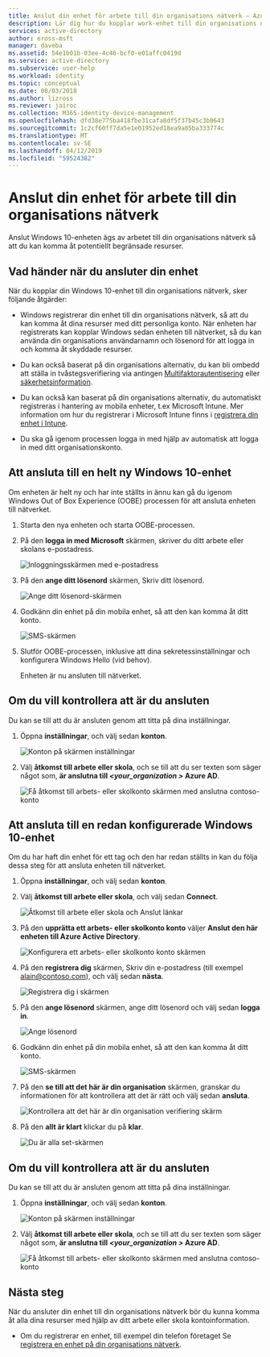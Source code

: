 ```yaml
---
title: Anslut din enhet för arbete till din organisations nätverk – Azure Active Directory | Microsoft Docs
description: Lär dig hur du kopplar work-enhet till din organisations nätverk.
services: active-directory
author: eross-msft
manager: daveba
ms.assetid: 54e1b01b-03ee-4c46-bcf0-e01affc0419d
ms.service: active-directory
ms.subservice: user-help
ms.workload: identity
ms.topic: conceptual
ms.date: 08/03/2018
ms.author: lizross
ms.reviewer: jairoc
ms.collection: M365-identity-device-management
ms.openlocfilehash: dfd38e775ba418fbe31cafa8df5f37b45c3b0643
ms.sourcegitcommit: 1c2cf60ff7da5e1e01952ed18ea9a85ba333774c
ms.translationtype: MT
ms.contentlocale: sv-SE
ms.lasthandoff: 04/12/2019
ms.locfileid: "59524382"
---
```

# <a name="join-your-work-device-to-your-organizations-network"></a>Anslut din enhet för arbete till din organisations nätverk
Anslut Windows 10-enheten ägs av arbetet till din organisations nätverk så att du kan komma åt potentiellt begränsade resurser.

## <a name="what-happens-when-you-join-your-device"></a>Vad händer när du ansluter din enhet
När du kopplar din Windows 10-enhet till din organisations nätverk, sker följande åtgärder:

- Windows registrerar din enhet till din organisations nätverk, så att du kan komma åt dina resurser med ditt personliga konto. När enheten har registrerats kan kopplar Windows sedan enheten till nätverket, så du kan använda din organisations användarnamn och lösenord för att logga in och komma åt skyddade resurser.

- Du kan också baserat på din organisations alternativ, du kan bli ombedd att ställa in tvåstegsverifiering via antingen [Multifaktorautentisering](multi-factor-authentication-end-user-first-time.md) eller [säkerhetsinformation](user-help-security-info-overview.md).

- Du kan också kan baserat på din organisations alternativ, du automatiskt registreras i hantering av mobila enheter, t.ex Microsoft Intune. Mer information om hur du registrerar i Microsoft Intune finns i [registrera din enhet i Intune](https://docs.microsoft.com/intune-user-help/enroll-your-device-in-intune-all).

- Du ska gå igenom processen logga in med hjälp av automatisk att logga in med ditt organisationskonto.

## <a name="to-join-a-brand-new-windows-10-device"></a>Att ansluta till en helt ny Windows 10-enhet
Om enheten är helt ny och har inte ställts in ännu kan gå du igenom Windows Out of Box Experience (OOBE) processen för att ansluta enheten till nätverket.

1. Starta den nya enheten och starta OOBE-processen.

2. På den **logga in med Microsoft** skärmen, skriver du ditt arbete eller skolans e-postadress.

    ![Inloggningsskärmen med e-postadress](./media/user-help-join-device-on-network/join-device-oobe-signin.png)

3. På den **ange ditt lösenord** skärmen, Skriv ditt lösenord.

    ![Ange ditt lösenord-skärmen](./media/user-help-join-device-on-network/join-device-oobe-password.png)

4. Godkänn din enhet på din mobila enhet, så att den kan komma åt ditt konto. 

    ![SMS-skärmen](./media/user-help-join-device-on-network/join-device-oobe-mobile.png)

5. Slutför OOBE-processen, inklusive att dina sekretessinställningar och konfigurera Windows Hello (vid behov).

    Enheten är nu ansluten till nätverket.

## <a name="to-make-sure-youre-joined"></a>Om du vill kontrollera att är du ansluten
Du kan se till att du är ansluten genom att titta på dina inställningar.

1. Öppna **inställningar**, och välj sedan **konton**.

    ![Konton på skärmen inställningar](./media/user-help-join-device-on-network/join-device-settings-accounts.png)

2. Välj **åtkomst till arbete eller skola**, och se till att du ser texten som säger något som, **är anslutna till  *\<your_organization >* Azure AD**.

    ![Få åtkomst till arbets- eller skolkonto skärmen med anslutna contoso-konto](./media/user-help-join-device-on-network/join-device-oobe-verify.png)


## <a name="to-join-an-already-configured-windows-10-device"></a>Att ansluta till en redan konfigurerade Windows 10-enhet
Om du har haft din enhet för ett tag och den har redan ställts in kan du följa dessa steg för att ansluta enheten till nätverket.

1. Öppna **inställningar**, och välj sedan **konton**.

2. Välj **åtkomst till arbete eller skola**, och välj sedan **Connect**.

    ![Åtkomst till arbete eller skola och Anslut länkar](./media/user-help-join-device-on-network/join-device-access-work-school-connect.png)

3. På den **upprätta ett arbets- eller skolkonto konto** väljer **Anslut den här enheten till Azure Active Directory**.

    ![Konfigurera ett arbets- eller skolkonto konto skärmen](./media/user-help-join-device-on-network/join-device-setup-join-aad.png)

4. På den **registrera dig** skärmen, Skriv din e-postadress (till exempel alain@contoso.com), och välj sedan **nästa**.

    ![Registrera dig i skärmen](./media/user-help-join-device-on-network/join-device-setup-get-signed-in.png)

5. På den **ange lösenord** skärmen, ange ditt lösenord och välj sedan **logga in**.

    ![Ange lösenord](./media/user-help-join-device-on-network/join-device-setup-password.png)

6. Godkänn din enhet på din mobila enhet, så att den kan komma åt ditt konto. 

    ![SMS-skärmen](./media/user-help-join-device-on-network/join-device-setup-mobile.png)

7. På den **se till att det här är din organisation** skärmen, granskar du informationen för att kontrollera att det är rätt och välj sedan **ansluta**.

    ![Kontrollera att det här är din organisation verifiering skärm](./media/user-help-join-device-on-network/join-device-setup-confirm.png)

8. På den **allt är klart** klickar du på **klar**.

    ![Du är alla set-skärmen](./media/user-help-join-device-on-network/join-device-setup-finish.png)

## <a name="to-make-sure-youre-joined"></a>Om du vill kontrollera att är du ansluten
Du kan se till att du är ansluten genom att titta på dina inställningar.

1. Öppna **inställningar**, och välj sedan **konton**.

    ![Konton på skärmen inställningar](./media/user-help-join-device-on-network/join-device-settings-accounts.png)

2. Välj **åtkomst till arbete eller skola**, och se till att du ser texten som säger något som, **är anslutna till  *\<your_organization >* Azure AD**.

    ![Få åtkomst till arbets- eller skolkonto skärmen med anslutna contoso-konto](./media/user-help-join-device-on-network/join-device-setup-verify.png)

## <a name="next-steps"></a>Nästa steg
När du ansluter din enhet till din organisations nätverk bör du kunna komma åt alla dina resurser med hjälp av ditt arbete eller skola kontoinformation.

- Om du registrerar en enhet, till exempel din telefon företaget Se [registrera en enhet på din organisations nätverk](user-help-register-device-on-network.md).

